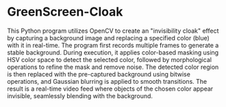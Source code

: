 # GreenScreen-Cloak
This Python program utilizes OpenCV to create an "invisibility cloak" effect by capturing a background image and replacing a specified color (blue) with it in real-time. The program first records multiple frames to generate a stable background. During execution, it applies color-based masking using HSV color space to detect the selected color, followed by morphological operations to refine the mask and remove noise. The detected color region is then replaced with the pre-captured background using bitwise operations, and Gaussian blurring is applied to smooth transitions. The result is a real-time video feed where objects of the chosen color appear invisible, seamlessly blending with the background.
